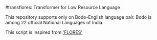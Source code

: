 #transflores: Transformer for Low Resource Language

This repository supports only on Bodo-English language pair. Bodo is among 22 official National Languages of India.

This script is inspired from ['FLORES'](https://github.com/facebookresearch/flores)

